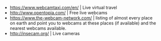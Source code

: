 - https://www.webcamtaxi.com/en/ | Live virtual travel
- http://www.opentopia.com/ | Free live webcams
- https://www.the-webcam-network.com/ | listing of almost every place on earth and point you to webcams at these places (if available) and the nearest webcams available.
- http://insecam.org/ | Live cameras

